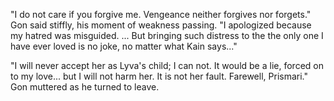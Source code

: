 "I do not care if you forgive me. Vengeance neither forgives nor forgets." Gon said stiffly, his moment of weakness passing. "I apologized because my hatred was misguided. ... But bringing such distress to the the only one I have ever loved is no joke, no matter what Kain says..."

"I will never accept her as Lyva's child; I can not. It would be a lie, forced on to my love... but I will not harm her. It is not her fault. Farewell, Prismari." Gon muttered as he turned to leave.